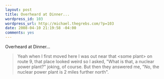 ```yaml
--- 
layout: post
title: Overheard at Dinner...
wordpress_id: 103
wordpress_url: http://michael.thegrebs.com/?p=103
date: 2008-04-10 21:19:58 -04:00
comments: yes
---
```

Overheard at Dinner...

<blockquote>Yeah when I first moved here I  was out near that &lt;some plant&gt; on route 9, that place looked weird so I asked, "What is that, a nuclear power plant?" joking, of course.  But then they answered me, "No, the nuclear power plant is 2 miles further north".</blockquote>

